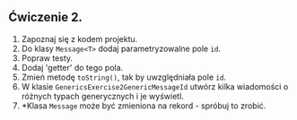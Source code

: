 ## Ćwiczenie 2.
1. Zapoznaj się z kodem projektu.
2. Do klasy `Message<T>` dodaj parametryzowalne pole `id`.
3. Popraw testy.
4. Dodaj 'getter' do tego pola.
5. Zmień metodę `toString()`, tak by uwzględniała pole `id`.
6. W klasie `GenericsExercise2GenericMessageId` utwórz kilka wiadomości 
o różnych typach generycznych i je wyświetl.
7. *Klasa `Message` może być zmieniona na rekord - spróbuj to zrobić.
